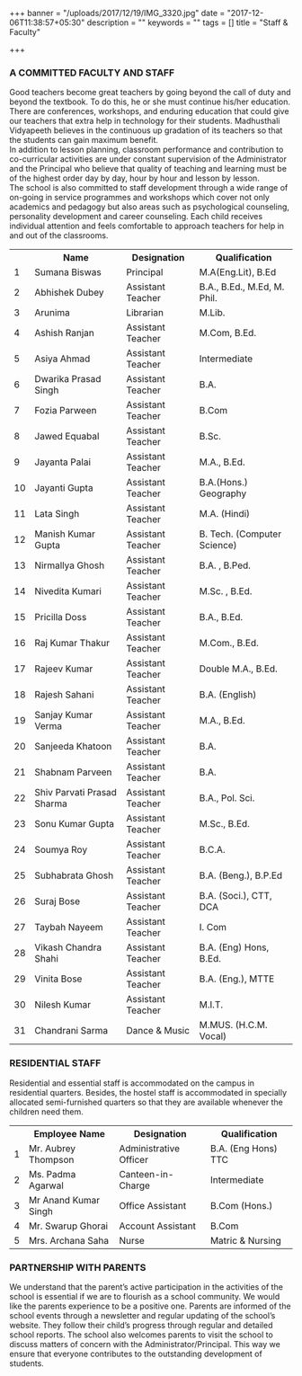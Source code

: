 +++
banner = "/uploads/2017/12/19/IMG_3320.jpg"
date = "2017-12-06T11:38:57+05:30"
description = ""
keywords = ""
tags = []
title = "Staff & Faculty"

+++
### A COMMITTED FACULTY AND STAFF

Good teachers become great teachers by going beyond the call of duty and beyond the textbook. To do this, he or she must continue his/her education. There are conferences, workshops, and enduring education that could give our teachers that extra help in technology for their students. Madhusthali Vidyapeeth believes in the continuous up gradation of its teachers so that the students can gain maximum benefit. <br>
In addition to lesson planning, classroom performance and contribution to co-curricular activities are under constant supervision of the Administrator and the Principal who believe that quality of teaching and learning must be of the highest order day by day, hour by hour and lesson by lesson. <br>
The school is also committed to staff development through a wide range of on-going in service programmes and workshops which cover not only academics and pedagogy but also areas such as psychological counseling, personality development and career counseling. Each child receives individual attention and feels comfortable to approach teachers for help in and out of the classrooms.

<table class="fees-table"> <tr><th></th><th>Name</th><th>Designation</th><th>Qualification</th></tr> <tr><td>1</td><td>Sumana Biswas</td><td>Principal</td><td>M.A(Eng.Lit), B.Ed</td></tr> <tr><td>2</td><td>Abhishek  Dubey</td><td>Assistant Teacher</td><td>B.A., B.Ed., M.Ed, M. Phil.</td></tr> <tr><td>3</td><td>Arunima  </td><td>Librarian</td><td>M.Lib.</td></tr> <tr><td>4</td><td>Ashish  Ranjan</td><td>Assistant Teacher</td><td>M.Com, B.Ed.</td></tr> <tr><td>5</td><td>Asiya  Ahmad</td><td>Assistant Teacher</td><td>Intermediate</td></tr> <tr><td>6</td><td>Dwarika  Prasad Singh</td><td>Assistant Teacher</td><td>B.A.</td></tr> <tr><td>7</td><td>Fozia   Parween</td><td>Assistant Teacher</td><td>B.Com</td></tr> <tr><td>8</td><td>Jawed  Equabal</td><td>Assistant Teacher</td><td>B.Sc.</td></tr> <tr><td>9</td><td>Jayanta   Palai</td><td>Assistant Teacher</td><td>M.A., B.Ed.</td></tr> <tr><td>10</td><td>Jayanti  Gupta</td><td>Assistant Teacher</td><td>B.A.(Hons.) Geography</td></tr> <tr><td>11</td><td>Lata  Singh</td><td>Assistant Teacher</td><td>M.A. (Hindi)</td></tr> <tr><td>12</td><td>Manish Kumar Gupta</td><td>Assistant Teacher</td><td>B. Tech. (Computer Science)</td></tr> <tr><td>13</td><td>Nirmallya  Ghosh</td><td>Assistant Teacher</td><td>B.A. , B.Ped.</td></tr> <tr><td>14</td><td>Nivedita  Kumari</td><td>Assistant Teacher</td><td>M.Sc. , B.Ed.</td></tr> <tr><td>15</td><td>Pricilla   Doss</td><td>Assistant Teacher</td><td>B.A., B.Ed.</td></tr> <tr><td>16</td><td>Raj Kumar  Thakur</td><td>Assistant Teacher</td><td>M.Com., B.Ed.</td></tr> <tr><td>17</td><td>Rajeev   Kumar</td><td>Assistant Teacher</td><td>Double M.A., B.Ed.</td></tr> <tr><td>18</td><td>Rajesh  Sahani</td><td>Assistant Teacher</td><td>B.A. (English)</td></tr> <tr><td>19</td><td>Sanjay Kumar Verma</td><td>Assistant Teacher</td><td>M.A., B.Ed.</td></tr> <tr><td>20</td><td>Sanjeeda   Khatoon</td><td>Assistant Teacher</td><td>B.A.</td></tr> <tr><td>21</td><td>Shabnam  Parveen</td><td>Assistant Teacher</td><td>B.A.</td></tr> <tr><td>22</td><td>Shiv Parvati Prasad Sharma</td><td>Assistant Teacher</td><td>B.A., Pol. Sci.</td></tr> <tr><td>23</td><td>Sonu  Kumar Gupta</td><td>Assistant Teacher</td><td>M.Sc., B.Ed.</td></tr> <tr><td>24</td><td>Soumya  Roy</td><td>Assistant Teacher</td><td>B.C.A.</td></tr> <tr><td>25</td><td>Subhabrata  Ghosh</td><td>Assistant Teacher</td><td>B.A. (Beng.), B.P.Ed</td></tr> <tr><td>26</td><td>Suraj  Bose</td><td>Assistant Teacher</td><td>B.A. (Soci.), CTT, DCA</td></tr> <tr><td>27</td><td>Taybah  Nayeem</td><td>Assistant Teacher</td><td>I. Com</td></tr> <tr><td>28</td><td>Vikash Chandra  Shahi</td><td>Assistant Teacher</td><td>B.A. (Eng) Hons, B.Ed.</td></tr> <tr><td>29</td><td>Vinita  Bose</td><td>Assistant Teacher</td><td>B.A. (Eng.), MTTE</td></tr> <tr><td>30</td><td>Nilesh Kumar</td><td>Assistant Teacher</td><td>M.I.T.</td></tr> <tr><td>31</td><td>Chandrani Sarma</td><td>Dance & Music</td><td>M.MUS. (H.C.M. Vocal)</td></tr> </table>

### RESIDENTIAL STAFF

Residential and essential staff is accommodated on the campus in residential quarters. Besides, the hostel staff is accommodated in specially allocated semi-furnished quarters so that they are available whenever the children need them.

<table class="fees-table">
<tr><th></th><th>	Employee Name</th><th>Designation</th><th>Qualification</th></tr>
<tr><td>1</td><td>Mr. Aubrey Thompson</td><td>Administrative Officer</td><td>B.A. (Eng Hons) TTC</td></tr>
<tr><td>2</td><td>Ms. Padma Agarwal</td><td>Canteen-in-Charge</td><td>Intermediate</td></tr>
<tr><td>3</td><td>Mr Anand Kumar Singh</td><td>Office Assistant</td><td>B.Com (Hons.)</td></tr>
<tr><td>4</td><td>Mr. Swarup Ghorai</td><td>Account Assistant</td><td>B.Com</td></tr>
<tr><td>5</td><td>Mrs. Archana Saha</td><td>Nurse</td><td>Matric & Nursing</td></tr>
</table>

### PARTNERSHIP WITH PARENTS

We understand that the parent’s active participation in the activities of the school is essential if we are to flourish as a school community. We would like the parents experience to be a positive one. Parents are informed of the school events through a newsletter and regular updating of the school’s website. They follow their child’s progress through regular and detailed school reports. The school also welcomes parents to visit the school to discuss matters of concern with the Administrator/Principal. This way we ensure that everyone contributes to the outstanding development of students.